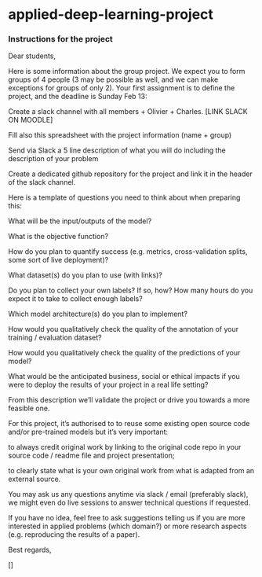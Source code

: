 # applied-deep-learning-project

### Instructions for the project

Dear students,


Here is some information about the group project. We expect you to form groups of 4 people (3 may be possible as well, and we can make exceptions for groups of only 2). Your first assignment is to define the project, and the deadline is Sunday Feb 13:

Create a slack channel with all members + Olivier + Charles. [LINK SLACK ON MOODLE]

Fill also this spreadsheet with the project information (name + group)

Send via Slack a 5 line description of what you will do including the description of your problem

Create a dedicated github repository for the project and link it in the header of the slack channel.

Here is a template of questions you need to think about when preparing this:

What will be the input/outputs of the model?

What is the objective function?

How do you plan to quantify success (e.g. metrics, cross-validation splits, some sort of live deployment)?

What dataset(s) do you plan to use (with links)?

Do you plan to collect your own labels? If so, how? How many hours do you expect it to take to collect enough labels?

Which model architecture(s) do you plan to implement?

How would you qualitatively check the quality of the annotation of your training / evaluation dataset?

How would you qualitatively check the quality of the predictions of your model?

What would be the anticipated business, social or ethical impacts if you were to deploy the results of your project in a real life setting?

From this description we’ll validate the project or drive you towards a more feasible one.

For this project, it’s authorised to to reuse some existing open source code and/or pre-trained models but it’s very important:

to always credit original work by linking to the original code repo in your source code / readme file and project presentation;

to clearly state what is your own original work from what is adapted from an external source.

You may ask us any questions anytime via slack / email (preferably slack), we might even do live sessions to answer technical questions if requested.

If you have no idea, feel free to ask suggestions telling us if you are more interested in applied problems (which domain?) or more research aspects (e.g. reproducing the results of a paper).


Best regards,

[]

